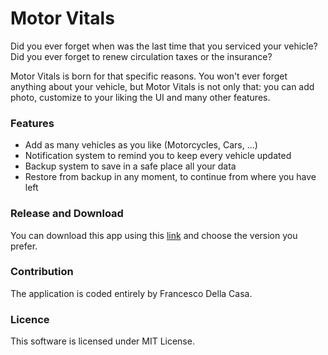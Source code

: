# Motor Vitals
Did you ever forget when was the last time that you serviced your vehicle? Did you ever
forget to renew circulation taxes or the insurance? 

Motor Vitals is born for that specific reasons. You won't ever forget anything about your vehicle,
but Motor Vitals is not only that: you can add photo, customize to your liking the UI and many other
features. 

### Features
* Add as many vehicles as you like (Motorcycles, Cars, ...)
* Notification system to remind you to keep every vehicle updated
* Backup system to save in a safe place all your data
* Restore from backup in any moment, to continue from where you have left

### Release and Download 
You can download this app using this [link](https://github.com/dcfrenci/Motor-Vitals/releases) and choose the version you prefer.

### Contribution
The application is coded entirely by Francesco Della Casa.

### Licence
This software is licensed under MIT License.

